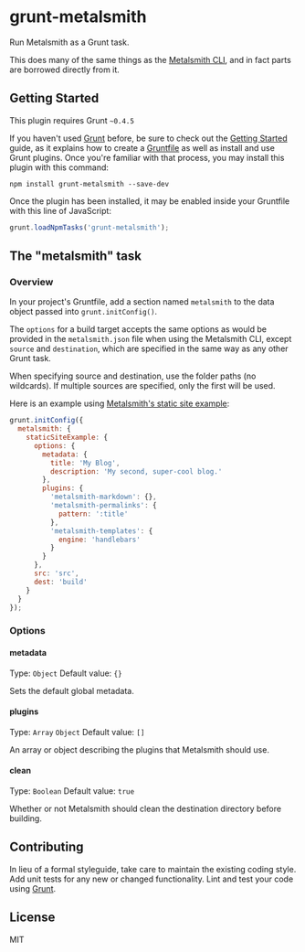 # grunt-metalsmith

Run Metalsmith as a Grunt task.

This does many of the same things as the [Metalsmith CLI](https://github.com/segmentio/metalsmith/blob/master/bin/metalsmith), and in fact parts are borrowed directly from it.

## Getting Started
This plugin requires Grunt `~0.4.5`

If you haven't used [Grunt](http://gruntjs.com/) before, be sure to check out the [Getting Started](http://gruntjs.com/getting-started) guide, as it explains how to create a [Gruntfile](http://gruntjs.com/sample-gruntfile) as well as install and use Grunt plugins. Once you're familiar with that process, you may install this plugin with this command:

```shell
npm install grunt-metalsmith --save-dev
```

Once the plugin has been installed, it may be enabled inside your Gruntfile with this line of JavaScript:

```js
grunt.loadNpmTasks('grunt-metalsmith');
```

## The "metalsmith" task

### Overview
In your project's Gruntfile, add a section named `metalsmith` to the data object passed into `grunt.initConfig()`.

The `options` for a build target accepts the same options as would be provided in the `metalsmith.json` file when using the Metalsmith CLI, except `source` and `destination`, which are specified in the same way as any other Grunt task.

When specifying source and destination, use the folder paths (no wildcards). If multiple sources are specified, only the first will be used.

Here is an example using [Metalsmith's static site example](https://github.com/segmentio/metalsmith/tree/master/examples/static-site):

```js
grunt.initConfig({
  metalsmith: {
    staticSiteExample: {
      options: {
        metadata: {
          title: 'My Blog',
          description: 'My second, super-cool blog.'
        },
        plugins: {
          'metalsmith-markdown': {},
          'metalsmith-permalinks': {
            pattern: ':title'
          },
          'metalsmith-templates': {
            engine: 'handlebars'
          }
        }
      },
      src: 'src',
      dest: 'build'
    }
  }
});
```

### Options

#### metadata
Type: `Object`
Default value: `{}`

Sets the default global metadata.

#### plugins
Type: `Array` `Object`
Default value: `[]`

An array or object describing the plugins that Metalsmith should use.

#### clean
Type: `Boolean`
Default value: `true`

Whether or not Metalsmith should clean the destination directory before building.

## Contributing
In lieu of a formal styleguide, take care to maintain the existing coding style. Add unit tests for any new or changed functionality. Lint and test your code using [Grunt](http://gruntjs.com/).

## License
MIT
